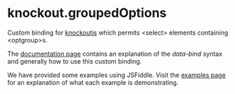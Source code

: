 knockout.groupedOptions
======================

Custom binding for <a href="https://github.com/knockout/knockout">knockoutjs</a> which permits &lt;select> elements containing &lt;optgroup>s.

The [documentation page](https://github.com/Supertext/knockout.groupedOptions/wiki/Documentation) contains an explanation of the _data-bind_ syntax and generally how to use this custom binding.


We have provided some examples using JSFiddle. Visit the [examples page](https://github.com/Supertext/knockout.groupedOptions/wiki/Examples) for an explanation of what each example is demonstrating.
